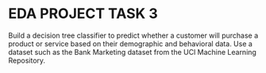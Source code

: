 # EDA PROJECT TASK 3
Build a decision tree classifier to predict whether a customer will purchase a product or service based on their demographic and behavioral data. Use a dataset such as the Bank Marketing dataset from the UCl Machine Learning Repository.
